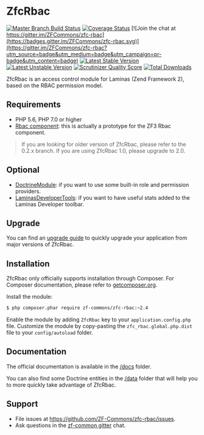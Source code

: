 # ZfcRbac

[![Master Branch Build Status](https://secure.travis-ci.org/ZF-Commons/zfc-rbac.png?branch=master)](http://travis-ci.org/ZF-Commons/zfc-rbac)
[![Coverage Status](https://coveralls.io/repos/ZF-Commons/zfc-rbac/badge.png)](https://coveralls.io/r/ZF-Commons/zfc-rbac)
[![Join the chat at https://gitter.im/ZFCommons/zfc-rbac](https://badges.gitter.im/ZFCommons/zfc-rbac.svg)](https://gitter.im/ZFCommons/zfc-rbac?utm_source=badge&utm_medium=badge&utm_campaign=pr-badge&utm_content=badge)
[![Latest Stable Version](https://poser.pugx.org/zf-commons/zfc-rbac/v/stable.png)](https://packagist.org/packages/zf-commons/zfc-rbac)
[![Latest Unstable Version](https://poser.pugx.org/zf-commons/zfc-rbac/v/unstable.png)](https://packagist.org/packages/zf-commons/zfc-rbac)
[![Scrutinizer Quality Score](https://scrutinizer-ci.com/g/ZF-Commons/zfc-rbac/badges/quality-score.png?s=685a2b34dc626a0af9934f9c8d246b68a8cac884)](https://scrutinizer-ci.com/g/ZF-Commons/zfc-rbac/)
[![Total Downloads](https://poser.pugx.org/zf-commons/zfc-rbac/downloads.png)](https://packagist.org/packages/zf-commons/zfc-rbac)

ZfcRbac is an access control module for Laminas (Zend Framework 2), based on the RBAC permission model.

## Requirements

- PHP 5.6, PHP 7.0 or higher
- [Rbac component](https://github.com/zf-fr/rbac): this is actually a prototype for the ZF3 Rbac component.

> If you are looking for older version of ZfcRbac, please refer to the 0.2.x branch.
> If you are using ZfcRbac 1.0, please upgrade to 2.0.

## Optional

- [DoctrineModule](https://github.com/doctrine/DoctrineModule): if you want to use some built-in role and permission providers.
- [LaminasDeveloperTools](https://github.com/laminas/laminas-developer-tools): if you want to have useful stats added to
the Laminas Developer toolbar.

## Upgrade

You can find an [upgrade guide](UPGRADE.md) to quickly upgrade your application from major versions of ZfcRbac.

## Installation

ZfcRbac only officially supports installation through Composer. For Composer documentation, please refer to
[getcomposer.org](http://getcomposer.org/).

Install the module:

```sh
$ php composer.phar require zf-commons/zfc-rbac:~2.4
```

Enable the module by adding `ZfcRbac` key to your `application.config.php` file. Customize the module by copy-pasting
the `zfc_rbac.global.php.dist` file to your `config/autoload` folder.

## Documentation

The official documentation is available in the [/docs](/docs) folder.

You can also find some Doctrine entities in the [/data](/data) folder that will help you to more quickly take advantage
of ZfcRbac.

## Support

- File issues at https://github.com/ZF-Commons/zfc-rbac/issues.
- Ask questions in the [zf-common gitter](https://gitter.im/ZFCommons/zfc-rbac) chat.
